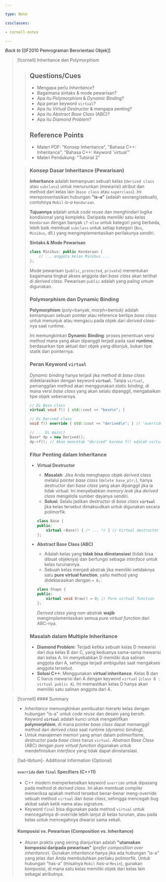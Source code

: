 ```yaml
---

type: Note

cssclasses:

- cornell-notes

---
```


_Back to_ [[IF2010 Pemrograman Berorientasi Objek]]

> [!cornell] Inheritance dan Polymorphism
> 
> > ## Questions/Cues
> > 
> > - Mengapa perlu _Inheritance_?
> > - Bagaimana sintaks & mode pewarisan?
> > - Apa itu _Polymorphism_ & _Dynamic Binding_?
> > - Apa peran keyword `virtual`?
> > - Apa itu _Virtual Destructor_ & mengapa penting?
> > - Apa itu _Abstract Base Class_ (ABC)?
> > - Apa itu _Diamond Problem_?
> > 
> > ## Reference Points
> > 
> > - Materi PDF: "Konsep Inheritance", "Bahasa C++: Inheritance", "Bahasa C++: Keyword 'virtual'"
> > - Materi Pendukung: "Tutorial 2"
>
> > ### Konsep Dasar Inheritance (Pewarisan)
> > 
> > **Inheritance** adalah kemampuan sebuah kelas (`derived class` atau `subclass`) untuk menurunkan (mewarisi) atribut dan method dari kelas lain (`base class` atau `superclass`). Ini merepresentasikan hubungan **"is-a"** (adalah seorang/sebuah), contohnya `Mobil` _is-a_ `Kendaraan`.
> > 
> > **Tujuannya** adalah untuk _code reuse_ dan menghindari logika kondisional yang kompleks. Daripada memiliki satu kelas `Kendaraan` dengan banyak `if-else` untuk kategori yang berbeda, lebih baik membuat `subclass` untuk setiap kategori (`Bus`, `Minibus`, dll.) yang mengimplementasikan perilakunya sendiri.
> > 
> > **Sintaks & Mode Pewarisan**
> > 
> > ```cpp
> > class Minibus: public Kendaraan { 
> >     // ... anggota kelas Minibus ...
> > };
> > ```
> > 
> > Mode pewarisan (`public`, `protected`, `private`) menentukan bagaimana tingkat akses anggota dari _base class_ akan terlihat di _derived class_. Pewarisan `public` adalah yang paling umum digunakan.
> > 
> > ### Polymorphism dan Dynamic Binding
> > 
> > **Polymorphism** (poly=banyak, morph=bentuk) adalah kemampuan sebuah pointer atau reference bertipe _base class_ untuk menunjuk atau mengacu pada objek dari _derived class_-nya saat runtime.
> > 
> > Ini memungkinkan **Dynamic Binding**: proses penentuan versi method mana yang akan dipanggil terjadi pada saat **runtime**, berdasarkan tipe aktual dari objek yang ditunjuk, bukan tipe statik dari pointernya.
> > 
> > ### Peran Keyword `virtual`
> > 
> > _Dynamic binding_ hanya terjadi jika method di _base class_ dideklarasikan dengan keyword **`virtual`**. Tanpa `virtual`, pemanggilan method akan menggunakan _static binding_, di mana versi _base class_ yang akan selalu dipanggil, mengabaikan tipe objek sebenarnya.
> > 
> > 
> > ```cpp
> > // Di Base class
> > virtual void f() { std::cout << "base\n"; }
> > 
> > // Di Derived class
> > void f() override { std::cout << "derived\n"; } // 'override' disarankan
> > 
> > // ... Di main()
> > Base* dp = new Derived();
> > dp->f(); // Akan mencetak "derived" karena f() adalah virtual
> > ```
> > 
> > ### Fitur Penting dalam Inheritance
> > 
> > - **Virtual Destructor**
> >     
> >     - **Masalah**: Jika Anda menghapus objek _derived class_ melalui pointer _base class_ (`delete base_ptr;`), hanya destructor dari _base class_ yang akan dipanggil jika ia tidak virtual. Ini menyebabkan _memory leak_ jika _derived class_ mengelola sumber dayanya sendiri.
> >     - **Solusi**: Selalu jadikan destructor di _base class_ **`virtual`** jika kelas tersebut dimaksudkan untuk digunakan secara polimorfik.
> >     
> >     ```cpp
> >     class Base {
> >     public:
> >         virtual ~Base() { /* ... */ } // Virtual destructor
> >     };
> >     ```
> >     
> > - **Abstract Base Class (ABC)**
> >     
> >     - Adalah kelas yang **tidak bisa diinstansiasi** (tidak bisa dibuat objeknya) dan berfungsi sebagai _interface_ untuk kelas turunannya.
> >     - Sebuah kelas menjadi abstrak jika memiliki setidaknya satu **pure virtual function**, yaitu method yang dideklarasikan dengan `= 0;`.
> >     
> >     ```cpp
> >     class Shape {
> >     public:
> >         virtual void Draw() = 0; // Pure virtual function
> >     };
> >     ```
> >     
> >     _Derived class_ yang non-abstrak **wajib** mengimplementasikan semua _pure virtual function_ dari ABC-nya.
> > 
> > ### Masalah dalam Multiple Inheritance
> > 
> > - **Diamond Problem**: Terjadi ketika sebuah kelas D mewarisi dari dua kelas B dan C, yang keduanya sama-sama mewarisi dari kelas A. Ini menyebabkan D memiliki dua salinan anggota dari A, sehingga terjadi ambiguitas saat mengakses anggota tersebut.
> > - **Solusi C++**: Menggunakan **virtual inheritance**. Kelas B dan C harus mewarisi dari A dengan keyword `virtual` (`class B : virtual public A`). Ini memastikan kelas D hanya akan memiliki satu salinan anggota dari A.

> [!cornell] #### Summary
> 
> - _Inheritance_ memungkinkan pembuatan hierarki kelas dengan hubungan "is-a" untuk _code reuse_ dan desain yang bersih. Keyword **`virtual`** adalah kunci untuk mengaktifkan **polymorphism**, di mana pointer _base class_ dapat memanggil method dari _derived class_ saat runtime (_dynamic binding_).
> - Untuk manajemen memori yang aman dalam polimorfisme, _destructor_ pada _base class_ harus `virtual`. _Abstract Base Class_ (ABC) dengan _pure virtual function_ digunakan untuk mendefinisikan _interface_ yang tidak dapat diinstansiasi.

> [!ad-libitum]- Additional Information (Optional)
> 
> #### `override` dan `final` Specifiers (C++11)
> 
> - C++ modern memperkenalkan keyword `override` untuk dipasang pada method di _derived class_. Ini akan membuat compiler memeriksa apakah method tersebut benar-benar meng-override sebuah method `virtual` dari _base class_, sehingga mencegah bug akibat salah ketik nama atau signature.
> - Keyword `final` bisa digunakan pada method `virtual` untuk mencegahnya di-override lebih lanjut di kelas turunan, atau pada kelas untuk mencegahnya diwarisi sama sekali.
> 
> #### Komposisi vs. Pewarisan (Composition vs. Inheritance)
> 
> - Aturan praktis yang sering dianjurkan adalah **"utamakan komposisi daripada pewarisan"** (_prefer composition over inheritance_). Gunakan _inheritance_ hanya jika ada hubungan "is-a" yang jelas dan Anda membutuhkan perilaku polimorfik. Untuk hubungan "has-a" (misalnya `Mobil` _has-a_ `Mesin`), gunakan komposisi, di mana satu kelas memiliki objek dari kelas lain sebagai atributnya.
